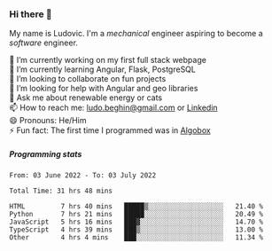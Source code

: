 ### Hi there 👋

My name is Ludovic. I'm a *mechanical* engineer aspiring to become a *software* engineer.

 🔭 I’m currently working on my first full stack webpage<br/>
 🌱 I’m currently learning Angular, Flask, PostgreSQL<br/>
 👯 I’m looking to collaborate on fun projects<br/>
 🤔 I’m looking for help with Angular and geo libraries<br/>
 💬 Ask me about renewable energy or cats<br/>
 📫 How to reach me: ludo.beghin@gmail.com or [Linkedin](https://www.linkedin.com/in/ludovic-beghin/)<br/>
 😄 Pronouns: He/Him<br/>
 ⚡ Fun fact: The first time I programmed was in [Algobox](https://fr.wikipedia.org/wiki/Algobox)<br/>

##### Programming stats
<!--START_SECTION:waka-->

```text
From: 03 June 2022 - To: 03 July 2022

Total Time: 31 hrs 48 mins

HTML         7 hrs 40 mins   █████▒░░░░░░░░░░░░░░░░░░░   21.40 %
Python       7 hrs 21 mins   █████░░░░░░░░░░░░░░░░░░░░   20.49 %
JavaScript   5 hrs 16 mins   ███▓░░░░░░░░░░░░░░░░░░░░░   14.70 %
TypeScript   4 hrs 39 mins   ███▒░░░░░░░░░░░░░░░░░░░░░   13.00 %
Other        4 hrs 4 mins    ███░░░░░░░░░░░░░░░░░░░░░░   11.34 %
```

<!--END_SECTION:waka-->
